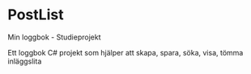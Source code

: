 # PostList
Min loggbok - Studieprojekt

Ett loggbok C# projekt som hjälper att skapa, spara, söka, visa, tömma inläggslita
